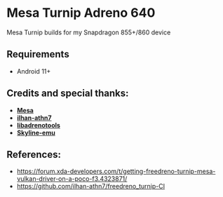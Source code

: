 # Mesa Turnip Adreno 640
Mesa Turnip builds for my Snapdragon 855+/860 device

## Requirements
- Android 11+

## Credits and special thanks:
- [**Mesa**](https://gitlab.freedesktop.org/mesa/mesa)
- [**ilhan-athn7**](https://github.com/ilhan-athn7)
- [**libadrenotools**](https://github.com/bylaws/libadrenotools)
- [**Skyline-emu**](https://github.com/skyline-emu)

## References:
- https://forum.xda-developers.com/t/getting-freedreno-turnip-mesa-vulkan-driver-on-a-poco-f3.4323871/
- https://github.com/ilhan-athn7/freedreno_turnip-CI
